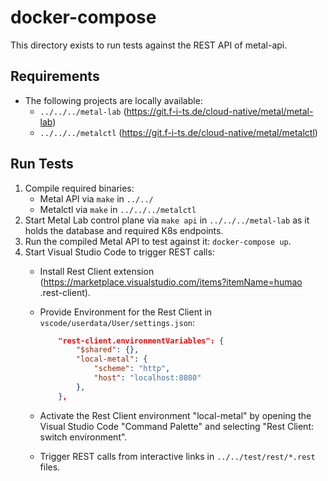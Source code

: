 # docker-compose

This directory exists to run tests against the REST API of metal-api.

## Requirements

- The following projects are locally available:
  - `../../../metal-lab` (https://git.f-i-ts.de/cloud-native/metal/metal-lab)
  - `../../../metalctl` (https://git.f-i-ts.de/cloud-native/metal/metalctl)

## Run Tests

1. Compile required binaries:
    - Metal API via `make` in `../../`
    - Metalctl via `make` in `../../../metalctl`
1. Start Metal Lab control plane via `make api` in `../../../metal-lab` as it holds the database and required K8s 
endpoints.
1. Run the compiled Metal API to test against it: `docker-compose up`.
1. Start Visual Studio Code to trigger REST calls:
    - Install Rest Client extension (https://marketplace.visualstudio.com/items?itemName=humao
.rest-client).
    - Provide Environment for the Rest Client in `vscode/userdata/User/settings.json`:
    
        ```json
            "rest-client.environmentVariables": {
                "$shared": {},
                "local-metal": {
                    "scheme": "http",
                    "host": "localhost:8080"
                },
            },
        ```

    - Activate the Rest Client environment "local-metal" by opening the Visual Studio Code "Command Palette" and 
    selecting "Rest Client: switch environment".
    - Trigger REST calls from interactive links in `../../test/rest/*.rest` files.
